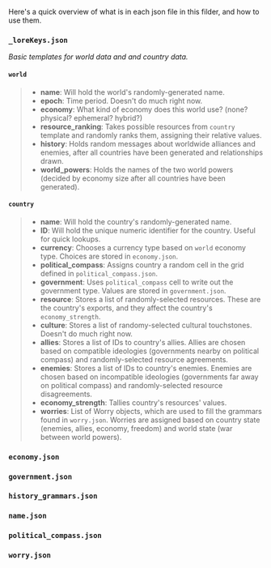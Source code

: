 Here's a quick overview of what is in each json file in this filder, and how to use them.

### `_loreKeys.json`
*Basic templates for world data and and country data.*
#### `world`
>- **name**: Will hold the world's randomly-generated name.
>- **epoch**: Time period. Doesn't do much right now.
>- **economy**: What kind of economy does this world use? (none? physical? ephemeral? hybrid?)
>- **resource_ranking**: Takes possible resources from `country` template and randomly ranks them, assigning their relative values.
>- **history**: Holds random messages about worldwide alliances and enemies, after all countries have been generated and relationships drawn.
>- **world_powers**: Holds the names of the two world powers (decided by economy size after all countries have been generated).

#### `country`
>- **name**: Will hold the country's randomly-generated name.
>- **ID**: Will hold the unique numeric identifier for the country. Useful for quick lookups.
>- **currency**: Chooses a currency type based on `world` economy type. Choices are stored in `economy.json`.
>- **political_compass**: Assigns country a random cell in the grid defined in `political_compass.json`.
>- **government**: Uses `political_compass` cell to write out the government type. Values are stored in `government.json`.
>- **resource**: Stores a list of randomly-selected resources. These are the country's exports, and they affect the country's `economy_strength`.
>- **culture**: Stores a list of randomy-selected cultural touchstones. Doesn't do much right now.
>- **allies**: Stores a list of IDs to country's allies. Allies are chosen based on compatible ideologies (governments nearby on political compass) and randomly-selected resource agreements.
>- **enemies**: Stores a list of IDs to country's enemies. Enemies are chosen based on incompatible ideologies (governments far away on political compass) and randomly-selected resource disagreements.
>- **economy_strength**: Tallies country's resources' values.
>- **worries**: List of Worry objects, which are used to fill the grammars found in `worry.json`. Worries are assigned based on country state (enemies, allies, economy, freedom) and world state (war between world powers).

### `economy.json`

### `government.json`

### `history_grammars.json`

### `name.json`

### `political_compass.json`

### `worry.json`
